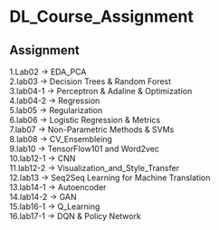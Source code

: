 # DL_Course_Assignment

## Assignment  
  1.Lab02 -> EDA_PCA   
  2.lab03 -> Decision Trees & Random Forest   
  3.lab04-1 -> Perceptron & Adaline & Optimization    
  4.lab04-2 -> Regression   
  5.lab05 -> Regularization    
  6.lab06 -> Logistic Regression & Metrics    
  7.lab07 -> Non-Parametric Methods & SVMs   
  8.lab08 -> CV_Ensembleing    
  9.lab10 ->  TensorFlow101 and Word2vec   
  10.lab12-1 -> CNN   
  11.lab12-2 -> Visualization_and_Style_Transfer   
  12.lab13 -> Seq2Seq Learning for Machine Translation   
  13.lab14-1 -> Autoencoder   
  14.lab14-2 -> GAN   
  15.lab16-1 -> Q_Learning   
  16.lab17-1 -> DQN & Policy Network   
